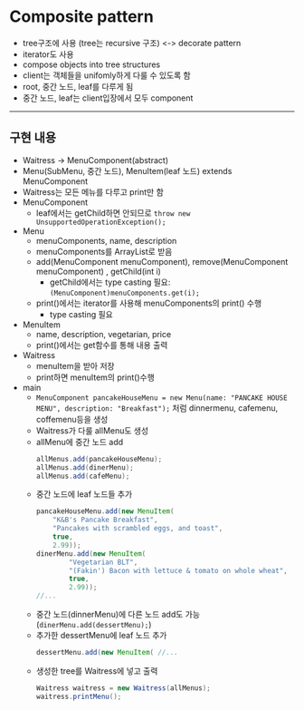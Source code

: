 # Composite pattern
+ tree구조에 사용 (tree는 recursive 구조) <-> decorate pattern
+ iterator도 사용
+ compose objects into tree structures
+ client는 객체들을 unifomly하게 다룰 수 있도록 함 
+ root, 중간 노드, leaf를 다루게 됨
+ 중간 노드, leaf는 client입장에서 모두 component
---
## 구현 내용
+ Waitress -> MenuComponent(abstract)
+ Menu(SubMenu, 중간 노드), MenuItem(leaf 노드) extends MenuComponent 
+ Waitress는 모든 메뉴를 다루고 print만 함
+ MenuComponent
  + leaf에서는 getChild하면 안되므로 `throw new UnsupportedOperationException();`
+ Menu
  + menuComponents, name, description
  + menuComponents를 ArrayList로 받음 
  + add(MenuComponent menuComponent), remove(MenuComponent menuComponent) , getChild(int i)
    + getChild에서는 type casting 필요: `(MenuComponent)menuComponents.get(i);`
  + print()에서는 iterator를 사용해 menuComponents의 print() 수행
    + type casting 필요
+ MenuItem
  + name, description, vegetarian, price
  + print()에서는 get함수를 통해 내용 출력 
+ Waitress
  + menuItem을 받아 저장
  + print하면 menuItem의 print()수행 
+ main
  + `MenuComponent pancakeHouseMenu =
    new Menu(name: "PANCAKE HOUSE MENU", description: "Breakfast");` 처럼 dinnermenu, cafemenu, coffemenu등을 생성 
  + Waitress가 다룰 allMenu도 생성 
  + allMenu에 중간 노드 add
    ```java
    allMenus.add(pancakeHouseMenu);
    allMenus.add(dinerMenu);
	allMenus.add(cafeMenu);
    ```
  + 중간 노드에 leaf 노드들 추가
    ```java
    pancakeHouseMenu.add(new MenuItem(
        "K&B's Pancake Breakfast",
        "Pancakes with scrambled eggs, and toast",
        true,
        2.99));
    dinerMenu.add(new MenuItem(
            "Vegetarian BLT",
            "(Fakin') Bacon with lettuce & tomato on whole wheat",
            true,
            2.99));
    //...
    ```
  + 중간 노드(dinnerMenu)에 다른 노드 add도 가능(`dinerMenu.add(dessertMenu);`)
  + 추가한 dessertMenu에 leaf 노드 추가 
    ```java
    dessertMenu.add(new MenuItem( //...
    ```
  + 생성한 tree를 Waitress에 넣고 출력
    ```java
    Waitress waitress = new Waitress(allMenus);
    waitress.printMenu();
    ```